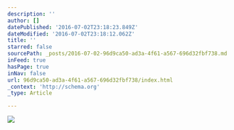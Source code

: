 ```yaml
---
description: ''
author: []
datePublished: '2016-07-02T23:18:23.849Z'
dateModified: '2016-07-02T23:18:12.062Z'
title: ''
starred: false
sourcePath: _posts/2016-07-02-96d9ca50-ad3a-4f61-a567-696d32fbf738.md
inFeed: true
hasPage: true
inNav: false
url: 96d9ca50-ad3a-4f61-a567-696d32fbf738/index.html
_context: 'http://schema.org'
_type: Article

---
```

![](https://the-grid-user-content.s3-us-west-2.amazonaws.com/1c39767d-7154-481b-99d4-b5dbb00f9dce.png)